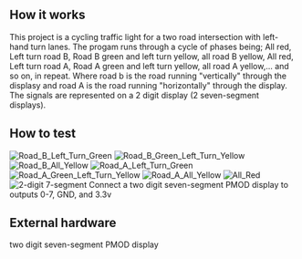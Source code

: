 <!---

This file is used to generate your project datasheet. Please fill in the information below and delete any unused
sections.

You can also include images in this folder and reference them in the markdown. Each image must be less than
512 kb in size, and the combined size of all images must be less than 1 MB.
-->

## How it works

This project is a cycling traffic light for a two road intersection with left-hand turn lanes. 
The progam runs through a cycle of phases being; All red, Left turn road B, Road B green and left turn yellow, all road B yellow, All red, Left turn road A, Road A green and left turn yellow, all road A yellow,... and so on, in repeat. 
Where road b is the road running "vertically" through the displasy and road A is the road running "horizontally" through the display.
The signals are represented on a 2 digit display (2 seven-segment displays). 

## How to test

![Road_B_Left_Turn_Green](https://github.com/CEStafford01/tt06-verilog-template/assets/161381577/f770dacf-5349-4250-8ded-1fbe8d60662e)
![Road_B_Green_Left_Turn_Yellow](https://github.com/CEStafford01/tt06-verilog-template/assets/161381577/3871c446-506c-41fd-b28c-c7af502acb9c)
![Road_B_All_Yellow](https://github.com/CEStafford01/tt06-verilog-template/assets/161381577/d100f91b-76d7-4ca5-abf1-4b2a94d62176)
![Road_A_Left_Turn_Green](https://github.com/CEStafford01/tt06-verilog-template/assets/161381577/663a6895-e3a6-474e-95ca-d7be39c7b851)
![Road_A_Green_Left_Turn_Yellow](https://github.com/CEStafford01/tt06-verilog-template/assets/161381577/e690320e-ca7f-45eb-a674-4c6689033808)
![Road_A_All_Yellow](https://github.com/CEStafford01/tt06-verilog-template/assets/161381577/a4c3e773-0247-40a2-9314-661d3d8509cc)
![All_Red](https://github.com/CEStafford01/tt06-verilog-template/assets/161381577/9c2d3cb3-72c5-4aa3-8616-470fc9f4a010)
![2-digit 7-segment](https://github.com/CEStafford01/tt06-verilog-template/assets/161381577/5f8f1d9d-d290-4972-ba90-fc7082f8aa02)
Connect a two digit seven-segment PMOD display to outputs 0-7, GND, and 3.3v 

## External hardware

two digit seven-segment PMOD display
